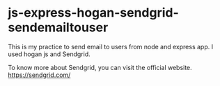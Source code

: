 # js-express-hogan-sendgrid-sendemailtouser
This is my practice to send email to users from node and express app. 
I used hogan js and Sendgrid.

To know more about Sendgrid, you can visit the official website. 
https://sendgrid.com/
